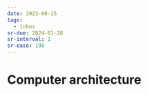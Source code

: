 ```yaml
---
date: 2023-08-25
tags:
  - inbox
sr-due: 2024-01-28
sr-interval: 1
sr-ease: 198
---
```


# Computer architecture

